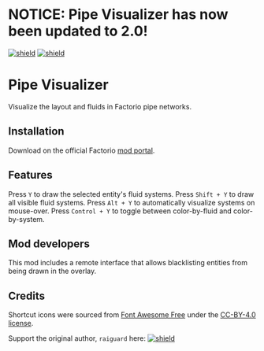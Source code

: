 # NOTICE: Pipe Visualizer has now been updated to 2.0!

[![shield](https://img.shields.io/badge/Ko--fi-Donate%20-hotpink?logo=kofi&logoColor=white)](https://ko-fi.com/amberatelier)
[![shield](https://img.shields.io/badge/dynamic/json?color=orange&label=Factorio&query=downloads_count&suffix=%20downloads&url=https%3A%2F%2Fmods.factorio.com%2Fapi%2Fmods%2FPipeVisualizer-Updated)](https://mods.factorio.com/mod/PipeVisualizer-Updated)

# Pipe Visualizer

Visualize the layout and fluids in Factorio pipe networks.

## Installation

Download on the official Factorio [mod portal](https://mods.factorio.com/mod/PipeVisualizer-Updated).

## Features

Press `Y` to draw the selected entity's fluid systems. Press `Shift + Y` to draw all visible fluid systems. Press `Alt + Y` to automatically visualize systems on mouse-over. Press `Control + Y` to toggle between color-by-fluid and color-by-system.

## Mod developers

This mod includes a remote interface that allows blacklisting entities from being drawn in the overlay.

## Credits

Shortcut icons were sourced from [Font Awesome Free](https://fontawesome.com/search?m=free) under the [CC-BY-4.0 license](https://creativecommons.org/licenses/by/4.0/).

Support the original author, `raiguard` here:
[![shield](https://img.shields.io/badge/Ko--fi-Donate%20-hotpink?logo=kofi&logoColor=white)](https://ko-fi.com/raiguard)
